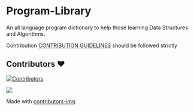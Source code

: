 # Program-Library
An all language program dictionary to help those learning Data Structures and Algorithms.

Contribution [CONTRIBUTION GUIDELINES](https://github.com/AQUIB-ZAMAN/Program-Library/blob/master/CONTRIBUTING.md) should be followed strictly 

## Contributors ❤️ 
[![Contributors](https://img.shields.io/badge/All_Contributors-3-orange.svg?style=flat-square)](https://github.com/AQUIB-ZAMAN/Program-Library/graphs/contributors)

<a href="https://github.com/AQUIB-ZAMAN/Program-Library/graphs/contributors">
  <img src="https://contributors-img.web.app/image?repo=AQUIB-ZAMAN/Program-Library" />
</a>

Made with [contributors-img](https://contributors-img.web.app).
